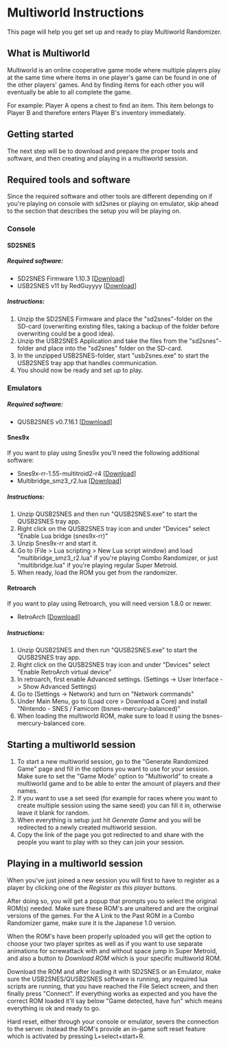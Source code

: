 # Multiworld Instructions

This page will help you get set up and ready to play Multiworld Randomizer.

## What is Multiworld

Multiworld is an online cooperative game mode where multiple players play at the same time where items
in one player's game can be found in one of the other players' games. And by finding items for each other you
will eventually be able to all complete the game.

For example: Player A opens a chest to find an item. This item belongs to Player B and therefore enters Player B's inventory immediately.

## Getting started

The next step will be to download and prepare the proper tools and software, and then creating and
playing in a multiworld session.

## Required tools and software

Since the required software and other tools are different depending on if you're playing on console
with sd2snes or playing on emulator, skip ahead to the section that describes the setup you will be
playing on.

### Console

#### SD2SNES

##### Required software:

* SD2SNES Firmware 1.10.3 [[Download](https://sd2snes.de/files/sd2snes_firmware_v1.10.3.zip)]
* USB2SNES v11 by RedGuyyyy [[Download](https://github.com/RedGuyyyy/sd2snes/releases/download/usb2snes_v11/usb2snes_v11.zip)]

##### Instructions:

1. Unzip the SD2SNES Firmware and place the "sd2snes"-folder on the SD-card (overwriting existing
   files, taking a backup of the folder before overwriting could be a good idea).
2. Unzip the USB2SNES Application and take the files from the "sd2snes"-folder and place into the
   "sd2snes" folder on the SD-card.
3. In the unzipped USB2SNES-folder, start "usb2snes.exe" to start the USB2SNES tray app that handles
   communication.
4. You should now be ready and set up to play.

### Emulators

##### Required software:

* QUSB2SNES v0.7.16.1 [[Download](https://github.com/Skarsnik/QUsb2snes/releases/download/v0.7.16.1/QUsb2Snes-v0.7.16.1.7z)]

#### Snes9x

If you want to play using Snes9x you'll need the following additional software:

* Snes9x-rr-1.55-multitroid2-r4 [[Download](https://drive.google.com/open?id=1xFw994dDl_yhwj0f0d1_nC9ZmX6wUFiE)]
* Multibridge_smz3_r2.lua [[Download](/lua/multibridge_smz3_r2.lua)]

##### Instructions:

1. Unzip QUSB2SNES and then run "QUSB2SNES.exe" to start the QUSB2SNES tray app.
2. Right click on the QUSB2SNES tray icon and under "Devices" select "Enable Lua bridge (snes9x-rr)"
3. Unzip Snes9x-rr and start it.
4. Go to (File > Lua scripting > New Lua script window) and load "multibridge_smz3_r2.lua" if you're playing Combo Randomizer, or just "multibridge.lua" if you're playing regular Super Metroid.
5. When ready, load the ROM you get from the randomizer.

#### Retroarch

If you want to play using Retroarch, you will need version 1.8.0 or newer.

* RetroArch [[Download](https://www.retroarch.com/?page=platforms)]

##### Instructions:

1. Unzip QUSB2SNES and then run "QUSB2SNES.exe" to start the QUSB2SNES tray app.
2. Right click on the QUSB2SNES tray icon and under "Devices" select "Enable RetroArch virtual device"
3. In retroarch, first enable Advanced settings. (Settings -> User Interface -> Show Advanced Settings)
4. Go to (Settings -> Network) and turn on "Network commands"
5. Under Main Menu, go to (Load core > Download a Core) and install "Nintendo - SNES / Famicom
   (bsnes-mercury-balanced)"
6. When loading the multiworld ROM, make sure to load it using the bsnes-mercury-balanced core.

## Starting a multiworld session

1. To start a new multiworld session, go to the "Generate Randomized Game" page and fill
   in the options you want to use for your session. Make sure to set the "Game Mode" option to "Multiworld" to
   create a multiworld game and to be able to enter the amount of players and their names.
2. If you want to use a set seed (for example for races where you want to create multiple session
   using the same seed) you can fill it in, otherwise leave it blank for random.
3. When everything is setup just hit *Generate Game* and you will be redirected to a newly
   created multiworld session.
4. Copy the link of the page you got redirected to and share with the people you want to play with
   so they can join your session.

## Playing in a multiworld session

When you've just joined a new session you will first to have to register as a player by clicking
one of the *Register as this player* buttons.

After doing so, you will get a popup that prompts you to select the original ROM(s) needed. 
Make sure these ROM's are unaltered and are the original versions of the games.
For the A Link to the Past ROM in a Combo Randomizer game, make sure it is the Japanese 1.0 version.

When the ROM's have been properly uploaded you will get the option to choose your two player
sprites as well as if you want to use separate animations for screwattack with and without
space jump in Super Metroid, and also a button to *Download ROM* which is your specific multiworld
ROM.

Download the ROM and after loading it with SD2SNES or an Emulator, make sure the USB2SNES/QUSB2SNES
software is running, any required lua scripts are running, that you have reached the File Select
screen, and then finally press "Connect". If everything works as expected and you have the correct
ROM loaded it'll say below "Game detected, have fun" which means everything is ok and ready to go.

Hard reset, either through your console or emulator, severs the connection to the server. Instead
the ROM's provide an in-game soft reset feature which is activated by pressing L+select+start+R.

